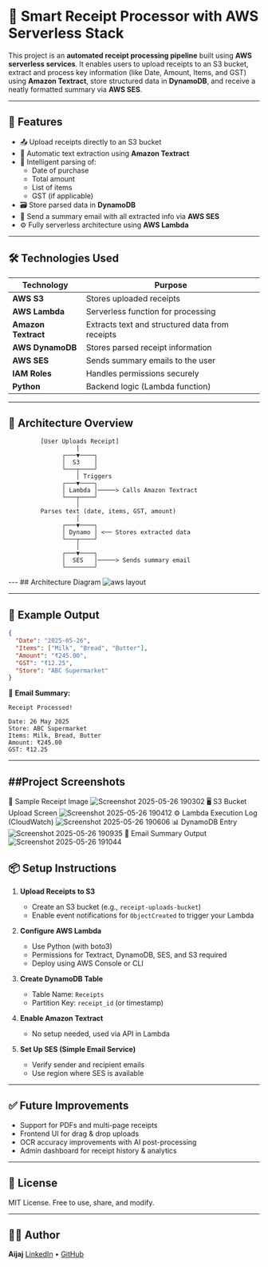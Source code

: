 # 🧾 Smart Receipt Processor with AWS Serverless Stack

This project is an **automated receipt processing pipeline** built using **AWS serverless services**. It enables users to upload receipts to an S3 bucket, extract and process key information (like Date, Amount, Items, and GST) using **Amazon Textract**, store structured data in **DynamoDB**, and receive a neatly formatted summary via **AWS SES**.

---

## 🚀 Features

- 📤 Upload receipts directly to an S3 bucket
- 🤖 Automatic text extraction using **Amazon Textract**
- 🧠 Intelligent parsing of:
  - Date of purchase
  - Total amount
  - List of items
  - GST (if applicable)
- 🗃️ Store parsed data in **DynamoDB**
- 📧 Send a summary email with all extracted info via **AWS SES**
- ⚙️ Fully serverless architecture using **AWS Lambda**

---

## 🛠️ Technologies Used

| Technology | Purpose |
|------------|---------|
| **AWS S3** | Stores uploaded receipts |
| **AWS Lambda** | Serverless function for processing |
| **Amazon Textract** | Extracts text and structured data from receipts |
| **AWS DynamoDB** | Stores parsed receipt information |
| **AWS SES** | Sends summary emails to the user |
| **IAM Roles** | Handles permissions securely |
| **Python** | Backend logic (Lambda function) |

---

## 🧩 Architecture Overview

```text
         [User Uploads Receipt]
                   |
               ┌───▼────┐
               │  S3    │
               └───┬────┘
                   │ Triggers
               ┌───▼────┐
               │ Lambda │─────> Calls Amazon Textract
               └───┬────┘
                   │
         Parses text (date, items, GST, amount)
                   │
               ┌───▼────┐
               │ Dynamo │ <── Stores extracted data
               └───┬────┘
                   │
               ┌───▼────┐
               │  SES   │─────> Sends summary email
               └────────┘
````
--- ## Architecture Diagram 
![aws layout ](https://github.com/user-attachments/assets/7a5385d6-5863-4645-9908-48a0e38b6307)


---

## 🧪 Example Output

```json
{
  "Date": "2025-05-26",
  "Items": ["Milk", "Bread", "Butter"],
  "Amount": "₹245.00",
  "GST": "₹12.25",
  "Store": "ABC Supermarket"
}
```

📧 **Email Summary:**

```
Receipt Processed!

Date: 26 May 2025
Store: ABC Supermarket
Items: Milk, Bread, Butter
Amount: ₹245.00
GST: ₹12.25
```

---
##Project Screenshots
--
🧾 Sample Receipt Image
![Screenshot 2025-05-26 190302](https://github.com/user-attachments/assets/11aa0855-7dcc-4408-a9aa-356beba2e595)
🖥️ S3 Bucket Upload Screen
 ![Screenshot 2025-05-26 190412](https://github.com/user-attachments/assets/9512367a-0666-4756-a896-b51e55b56495)
⚙️ Lambda Execution Log (CloudWatch)
![Screenshot 2025-05-26 190606](https://github.com/user-attachments/assets/251f09c6-01e6-4ebe-8d6f-cbb63714f9e6)
📊 DynamoDB Entry
![Screenshot 2025-05-26 190935](https://github.com/user-attachments/assets/1e51341b-da14-4fd4-b6b2-a2b914b73664)
📧 Email Summary Output
![Screenshot 2025-05-26 191044](https://github.com/user-attachments/assets/6e234833-4e06-48d8-8034-a76ec6824b0f)



## 📦 Setup Instructions

1. **Upload Receipts to S3**

   * Create an S3 bucket (e.g., `receipt-uploads-bucket`)
   * Enable event notifications for `ObjectCreated` to trigger your Lambda

2. **Configure AWS Lambda**

   * Use Python (with boto3)
   * Permissions for Textract, DynamoDB, SES, and S3 required
   * Deploy using AWS Console or CLI

3. **Create DynamoDB Table**

   * Table Name: `Receipts`
   * Partition Key: `receipt_id` (or timestamp)

4. **Enable Amazon Textract**

   * No setup needed, used via API in Lambda

5. **Set Up SES (Simple Email Service)**

   * Verify sender and recipient emails
   * Use region where SES is available

---

## ✅ Future Improvements

* Support for PDFs and multi-page receipts
* Frontend UI for drag & drop uploads
* OCR accuracy improvements with AI post-processing
* Admin dashboard for receipt history & analytics

---

## 📄 License

MIT License. Free to use, share, and modify.

---

## 🙋‍♂️ Author

**Aijaj**
[LinkedIn](https://www.linkedin.com/in/aijaj-mulla/) • [GitHub](https://github.com/aiijaj)

